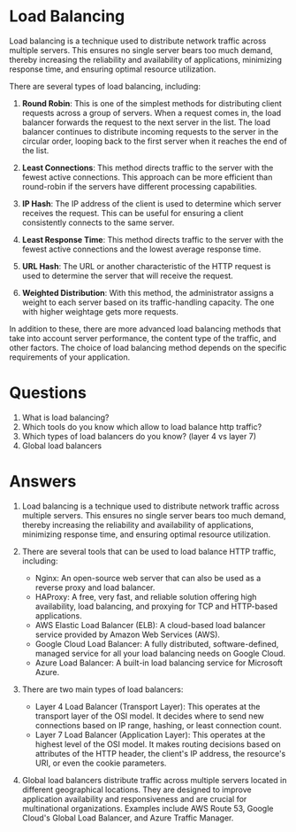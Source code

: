 # Load Balancing
Load balancing is a technique used to distribute network traffic across multiple servers. This ensures no single server bears too much demand, thereby increasing the reliability and availability of applications, minimizing response time, and ensuring optimal resource utilization.

There are several types of load balancing, including:

1. **Round Robin**: This is one of the simplest methods for distributing client requests across a group of servers. When a request comes in, the load balancer forwards the request to the next server in the list. The load balancer continues to distribute incoming requests to the server in the circular order, looping back to the first server when it reaches the end of the list.

2. **Least Connections**: This method directs traffic to the server with the fewest active connections. This approach can be more efficient than round-robin if the servers have different processing capabilities.

3. **IP Hash**: The IP address of the client is used to determine which server receives the request. This can be useful for ensuring a client consistently connects to the same server.

4. **Least Response Time**: This method directs traffic to the server with the fewest active connections and the lowest average response time.

5. **URL Hash**: The URL or another characteristic of the HTTP request is used to determine the server that will receive the request.

6. **Weighted Distribution**: With this method, the administrator assigns a weight to each server based on its traffic-handling capacity. The one with higher weightage gets more requests.

In addition to these, there are more advanced load balancing methods that take into account server performance, the content type of the traffic, and other factors. The choice of load balancing method depends on the specific requirements of your application.
# Questions
1. What is load balancing?
2. Which tools do you know which allow to load balance http traffic?
3. Which types of load balancers do you know? (layer 4 vs layer 7)
4. Global load balancers
# Answers
1. Load balancing is a technique used to distribute network traffic across multiple servers. This ensures no single server bears too much demand, thereby increasing the reliability and availability of applications, minimizing response time, and ensuring optimal resource utilization.

2. There are several tools that can be used to load balance HTTP traffic, including:
    - Nginx: An open-source web server that can also be used as a reverse proxy and load balancer.
    - HAProxy: A free, very fast, and reliable solution offering high availability, load balancing, and proxying for TCP and HTTP-based applications.
    - AWS Elastic Load Balancer (ELB): A cloud-based load balancer service provided by Amazon Web Services (AWS).
    - Google Cloud Load Balancer: A fully distributed, software-defined, managed service for all your load balancing needs on Google Cloud.
    - Azure Load Balancer: A built-in load balancing service for Microsoft Azure.

3. There are two main types of load balancers:
    - Layer 4 Load Balancer (Transport Layer): This operates at the transport layer of the OSI model. It decides where to send new connections based on IP range, hashing, or least connection count.
    - Layer 7 Load Balancer (Application Layer): This operates at the highest level of the OSI model. It makes routing decisions based on attributes of the HTTP header, the client's IP address, the resource's URI, or even the cookie parameters.

4. Global load balancers distribute traffic across multiple servers located in different geographical locations. They are designed to improve application availability and responsiveness and are crucial for multinational organizations. Examples include AWS Route 53, Google Cloud's Global Load Balancer, and Azure Traffic Manager.